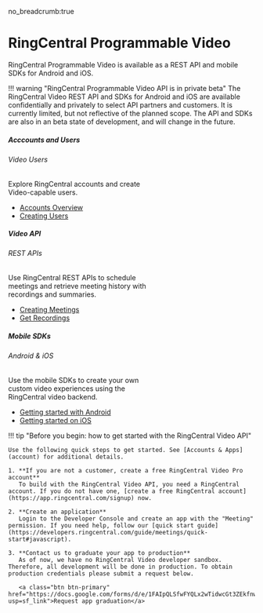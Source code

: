 no_breadcrumb:true

# RingCentral Programmable Video

RingCentral Programmable Video is available as a REST API and mobile SDKs for Android and iOS.

!!! warning "RingCentral Programmable Video API is in private beta"
    The RingCentral Video REST API and SDKs for Android and iOS are available confidentially and privately to select API partners and customers. It is currently limited, but not reflective of the planned scope. The API and SDKs are also in an beta state of development, and will change in the future.

<div class="card-deck">

  <div class="card" style="width: 18rem;">
    <div class="card-body pt-0 pb-0">
      <h5 class="card-title">Acccounts and Users</h5>
      <h6 class="card-subtitle mb-2 text-muted">Video Users</h6>
      <p class="card-text">Explore RingCentral accounts and create Video-capable users.</p>
      <ul class="pl-0 ml-4">
      <li><a href="./accounts/" class="card-link">Accounts Overview</a></li>
      <li><a href="./accounts/users/" class="card-link">Creating Users</a></li>
      </ul>
    </div>
  </div>

  <div class="card" style="width: 18rem;">
    <div class="card-body pt-0 pb-0">
      <h5 class="card-title">Video API</h5>
      <h6 class="card-subtitle mb-2 text-muted">REST APIs</h6>
      <p class="card-text">Use RingCentral REST APIs to schedule meetings and retrieve meeting history with recordings and summaries.</p>
      <ul class="pl-0 ml-4">
      <li><a href="./api/create-meetings/" class="card-link">Creating Meetings</a></li>
      <li><a href="./api/meeting-history/" class="card-link">Get Recordings</a></li>  
      </ul>
    </div>
  </div>

  <div class="card" style="width: 18rem;">
    <div class="card-body pt-0 pb-0">
      <h5 class="card-title">Mobile SDKs</h5>
      <h6 class="card-subtitle mb-2 text-muted">Android & iOS</h6>
      <p class="card-text">Use the mobile SDKs to create your own custom video experiences using the RingCentral video backend.</p>
      <ul class="pl-0 ml-4">
      <li><a href="./sdk/android/" class="card-link">Getting started with Android</a></li>
      <li><a href="./sdk/ios/" class="card-link">Getting started on iOS</a></li>
      </ul>
    </div>
  </div>

</div>

!!! tip "Before you begin: how to get started with the RingCentral Video API"

    Use the following quick steps to get started. See [Accounts & Apps](account) for additional details.

    1. **If you are not a customer, create a free RingCentral Video Pro account**
       To build with the RingCentral Video API, you need a RingCentral account. If you do not have one, [create a free RingCentral account](https://app.ringcentral.com/signup) now.

    2. **Create an application**
       Login to the Developer Console and create an app with the "Meeting" permission. If you need help, follow our [quick start guide](https://developers.ringcentral.com/guide/meetings/quick-start#javascript).

    3. **Contact us to graduate your app to production**
       As of now, we have no RingCentral Video developer sandbox. Therefore, all development will be done in production. To obtain production credentials please submit a request below.
       
	   <a class="btn btn-primary" href="https://docs.google.com/forms/d/e/1FAIpQLSfwFYQLx2wTidwcGt3ZEkfnwvUIcrIdshEcH2EYQwTbZUeWyA/viewform?usp=sf_link">Request app graduation</a>
